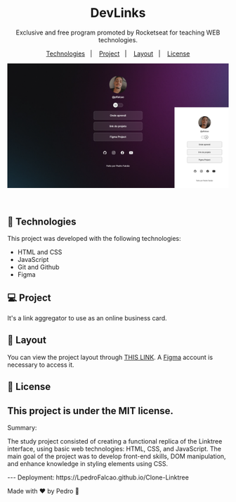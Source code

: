 <h1 align="center">DevLinks</h1>

<p align="center">
Exclusive and free program promoted by Rocketseat for teaching WEB technologies. <br/>
</p>

<p align="center">
  <a href="#-technologies">Technologies</a>&nbsp;&nbsp;&nbsp;|&nbsp;&nbsp;&nbsp;
  <a href="#-project">Project</a>&nbsp;&nbsp;&nbsp;|&nbsp;&nbsp;&nbsp;
  <a href="#-layout">Layout</a>&nbsp;&nbsp;&nbsp;|&nbsp;&nbsp;&nbsp;
  <a href="#memo-license">License</a>
</p>

<p align="center">
  <img alt="cover" src="/github/imgImg.png">
</p>

<br>

## 🚀 Technologies

This project was developed with the following technologies:

- HTML and CSS
- JavaScript
- Git and Github
- Figma

## 💻 Project

It's a link aggregator to use as an online business card.

## 🔖 Layout

You can view the project layout through [THIS LINK](https://www.figma.com/community/file/1187422022288947321). A [Figma](https://figma.com) account is necessary to access it.

## :memo: License

This project is under the MIT license.
---
Summary:
<p>The study project consisted of creating a functional replica of the Linktree interface, using basic web technologies: HTML, CSS, and JavaScript. The main goal of the project was to develop front-end skills, DOM manipulation, and enhance knowledge in styling elements using CSS.</p>
---
Deployment: https://LpedroFalcao.github.io/Clone-Linktree

Made with ♥ by Pedro :wave:
